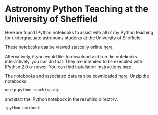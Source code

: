 Astronomy Python Teaching at the University of Sheffield
========================================================

Here are found IPython notebooks to assist with all of my
Python teaching for undergraduate astronomy students at the
University of Sheffield. 

These notebooks can be viewed statically online  [here](http://nbviewer.ipython.org/github/StuartLittlefair/python-teaching/tree/master/).

Alternatively, if you would like to download and run the notebooks
interactively, you can do that. They are intended to be executed
with IPython 2.0 or newer. You can find installation instructions
[here](http://ipython.org/install.html).

The notebooks and associated data can be downloaded [here](https://github.com/StuartLittlefair/python-teaching/zipball/master).
Unzip the notebooks:

```
unzip python-teaching.zip
```

and start the IPython notebook in the resulting directory.

```
ipython notebook
```





